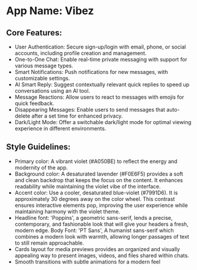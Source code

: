 # **App Name**: Vibez

## Core Features:

- User Authentication: Secure sign-up/login with email, phone, or social accounts, including profile creation and management.
- One-to-One Chat: Enable real-time private messaging with support for various message types.
- Smart Notifications: Push notifications for new messages, with customizable settings.
- AI Smart Reply: Suggest contextually relevant quick replies to speed up conversations using an AI tool.
- Message Reactions: Allow users to react to messages with emojis for quick feedback.
- Disappearing Messages: Enable users to send messages that auto-delete after a set time for enhanced privacy.
- Dark/Light Mode: Offer a switchable dark/light mode for optimal viewing experience in different environments.

## Style Guidelines:

- Primary color: A vibrant violet (#A050BE) to reflect the energy and modernity of the app.
- Background color: A desaturated lavender (#F0E6F5) provides a soft and clean backdrop that keeps the focus on the content. It enhances readability while maintaining the violet vibe of the interface.
- Accent color: Use a cooler, desaturated blue-violet (#7991D6). It is approximately 30 degrees away on the color wheel. This contrast ensures interactive elements pop, improving the user experience while maintaining harmony with the violet theme.
- Headline font: 'Poppins', a geometric sans-serif, lends a precise, contemporary, and fashionable look that will give your headers a fresh, modern edge. Body Font: 'PT Sans', A humanist sans-serif which combines a modern look with warmth, allowing longer passages of text to still remain approachable.
- Cards layout for media previews provides an organized and visually appealing way to present images, videos, and files shared within chats.
- Smooth transitions with subtle animations for a modern feel